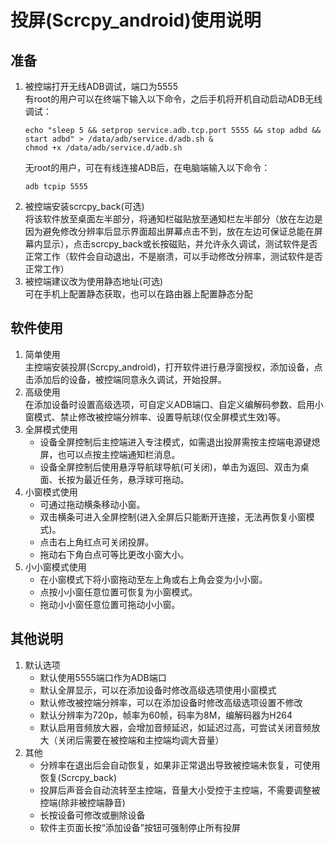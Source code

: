 # 投屏(Scrcpy_android)使用说明

## 准备

1. 被控端打开无线ADB调试，端口为5555<br>
	 有root的用户可以在终端下输入以下命令，之后手机将开机自动启动ADB无线调试：<br>
	 ``` shell
	 echo "sleep 5 && setprop service.adb.tcp.port 5555 && stop adbd && start adbd" > /data/adb/service.d/adb.sh &
	 chmod +x /data/adb/service.d/adb.sh
	 ```
	 无root的用户，可在有线连接ADB后，在电脑端输入以下命令：<br>
	 ``` shell
	 adb tcpip 5555
	 ```
2. 被控端安装scrcpy_back(可选)<br>
	 将该软件放至桌面左半部分，将通知栏磁贴放至通知栏左半部分（放在左边是因为避免修改分辨率后显示界面超出屏幕点击不到，放在左边可保证总能在屏幕内显示），点击scrcpy_back或长按磁贴，并允许永久调试，测试软件是否正常工作（软件会自动退出，不是崩溃，可以手动修改分辨率，测试软件是否正常工作）
3. 被控端建议改为使用静态地址(可选)<br>
	 可在手机上配置静态获取，也可以在路由器上配置静态分配

## 软件使用

1. 简单使用<br>
	 主控端安装投屏(Scrcpy_android)，打开软件进行悬浮窗授权，添加设备，点击添加后的设备，被控端同意永久调试，开始投屏。
2. 高级使用<br>
	 在添加设备时设置高级选项，可自定义ADB端口、自定义编解码参数、启用小窗模式、禁止修改被控端分辨率、设置导航球(仅全屏模式生效)等。
3. 全屏模式使用
	 - 设备全屏控制后主控端进入专注模式，如需退出投屏需按主控端电源键熄屏，也可以点按主控端通知栏消息。
	 - 设备全屏控制后使用悬浮导航球导航(可关闭)，单击为返回、双击为桌面、长按为最近任务，悬浮球可拖动。
4. 小窗模式使用
	 - 可通过拖动横条移动小窗。
	 - 双击横条可进入全屏控制(进入全屏后只能断开连接，无法再恢复小窗模式)。
	 - 点击右上角红点可关闭投屏。
	 - 拖动右下角白点可等比更改小窗大小。
5. 小小窗模式使用
	 - 在小窗模式下将小窗拖动至左上角或右上角会变为小小窗。
	 - 点按小小窗任意位置可恢复为小窗模式。
	 - 拖动小小窗任意位置可拖动小小窗。

## 其他说明

1. 默认选项
	 - 默认使用5555端口作为ADB端口
	 - 默认全屏显示，可以在添加设备时修改高级选项使用小窗模式
	 - 默认修改被控端分辨率，可以在添加设备时修改高级选项设置不修改
	 - 默认分辨率为720p，帧率为60帧，码率为8M，编解码器为H264
	 - 默认启用音频放大器，会增加音频延迟，如延迟过高，可尝试关闭音频放大（关闭后需要在被控端和主控端均调大音量）
2. 其他
	 - 分辨率在退出后会自动恢复，如果非正常退出导致被控端未恢复，可使用恢复(Scrcpy_back)
	 - 投屏后声音会自动流转至主控端，音量大小受控于主控端，不需要调整被控端(除非被控端静音)
	 - 长按设备可修改或删除设备
	 - 软件主页面长按“添加设备”按钮可强制停止所有投屏
